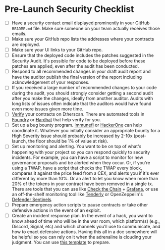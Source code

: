 # Pre-Launch Security Checklist

- [ ]  Have a security contact email displayed prominently in your GitHub `README.md` file. Make sure someone on your team actually receives those emails.
- [ ]  Make sure your GitHub repo lists the addresses where your contracts are deployed.
- [ ]  Make sure your UI links to your GitHub repo.
- [ ]  Ensure that the deployed code includes the patches suggested in the Security Audit. It's possible for code to be deployed before these patches are applied, even after the audit has been conducted.
- [ ]  Respond to all recommended changes in your draft audit report and have the auditor publish the final version of the report including acknowledgement of your responses.
- [ ]  If you received a large number of recommended changes to your code during the audit, you should strongly consider getting a second audit after you make the changes, ideally from another auditor. Audits with long lists of issues often indicate that the auditors would have found even more issues given more time.
- [ ]  [Verify](https://etherscan.io/verifyContract) your contracts on Etherscan. There are automated tools in [Foundry](https://book.getfoundry.sh/forge/deploying.html?highlight=verify#verifying) or [Hardhat](https://hardhat.org/plugins/nomiclabs-hardhat-etherscan.html) that help verify for you.
- [ ]  Set up a bug bounty program. [Immunefi](https://immunefi.com/) or [HackerOne](https://www.hackerone.com/) can help coordinate it. Whatever you initially consider an appropriate bounty for a High Severity issue should probably be increased by 2-10x (post-launch, the floor should be 1% of value at risk).
- [ ]  Set up monitoring and alerting. You want to be on top of what's happening with your project so you can respond quickly to security incidents. For example, you can have a script to monitor for new governance proposals and be alerted when they occur. Or, if you're using a TWAP, have a script that checks the TWAP every block, compares it against the price feed from a CEX, and alerts you if it's ever different by more than 10%. Or an alert to let you know when more than 20% of the tokens in your contract have been removed in a single tx. There are tools that you can use like [Check the Chain](https://github.com/checkthechain/checkthechain) + [Grafana](https://grafana.com/), or use an off-the-shelf monitoring tool like [Tenderly](https://tenderly.co/alerting) or OpenZeppelin's [Defender Sentinels](https://www.openzeppelin.com/defender).
- [ ]  Prepare emergency action scripts to pause contracts or take other defensive actions in the event of an exploit.
- [ ]  Create an incident response plan. In the event of a hack, you want to know ahead of time who will be in the war room, which platform(s) (e.g., Discord, Signal, etc) and which channels you'll use to communicate, and how to enact defensive actions. Having this all in a doc somewhere will be helpful so you can rely on it when the adrenaline is clouding your judgment. You can use [this template](https://github.com/nascentxyz/simple-security-toolkit/blob/main/incident-response-plan-template.md) to prepare.